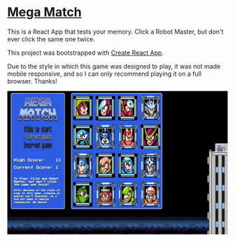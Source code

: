 # [Mega Match](https://bacchuskc.github.io/MegaMatch/)

This is a React App that tests your memory. Click a Robot Master, but don't ever click the same one twice.

This project was bootstrapped with [Create React App](https://github.com/facebook/create-react-app).

Due to the style in which this game was designed to play, it was not made mobile responsive, and so I can only recommend playing it on a full browser. Thanks!

![Mega](/public/assets/images/megaMatch.jpg)
